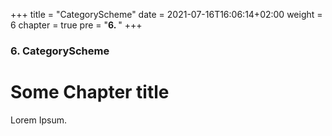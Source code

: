 +++
title = "CategoryScheme"
date = 2021-07-16T16:06:14+02:00
weight = 6
chapter = true
pre = "<b>6. </b>"
+++

### 6. CategoryScheme

# Some Chapter title

Lorem Ipsum.